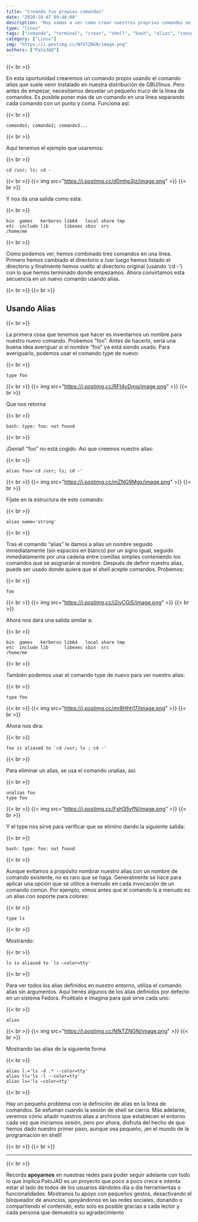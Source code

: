 ```yaml
---
title: "Creando tus propios comandos"
date: "2020-10-07 09:46:00"
description: "Hoy vamos a ver como crear nuestros proprios comandos en linux con alias"
type: "linux"
tags: ["comando", "terminal", "crear", "shell", "bash", "alias", "consola"]
category: ["Linux"]
img: "https://i.postimg.cc/NfkTZNGN/image.png"
authors: ["PatoJAD"]
---
```


{{< br >}}

En esta oportunidad crearemos un comando propio usando el comando *alias* que suele venir instalado en nuestra distribución de GBU/linux. Pero antes de empezar, necesitamos desvelar un pequeño truco de la línea de comandos. Es posible poner más de un comando en una línea separando cada comando con un punto y coma. Funciona así:

{{< br >}}

    comando1; comando2; comando3...

{{< br >}}

Aquí tenemos el ejemplo que usaremos:

{{< br >}}

    cd /usr; ls; cd -

{{< br >}}
{{< img src="https://i.postimg.cc/d0mhp3jz/image.png" >}}
{{< br >}}

Y nos da una salida como esta:

{{< br >}}

    bin  games   kerberos lib64   local share tmp
    etc  include lib      libexec sbin  src
    /home/me

{{< br >}}

Como podemos ver, hemos combinado tres comandos en una línea. Primero hemos cambiado el directorio a /usr luego hemos listado el directorio y finalmente hemos vuelto al directorio original (usando 'cd -') con lo que hemos terminado donde empezamos. Ahora convirtamos esta secuencia en un nuevo comando usando alias.

{{< br >}}
{{< br >}}

## Usando Alias

{{< br >}}

La primera cosa que tenemos que hacer es inventarnos un nombre para nuestro nuevo comando. Probemos “foo”. Antes de hacerlo, sería una buena idea averiguar si el nombre “foo” ya está siendo usado. Para averiguarlo, podemos usar el comando type de nuevo:

{{< br >}}

    type foo

{{< br >}}
{{< img src="https://i.postimg.cc/RFt4yDmq/image.png" >}}
{{< br >}}

Que nos retorna

{{< br >}}

    bash: type: foo: not found

{{< br >}}

¡Genial! “foo” no está cogido. Así que creemos nuestro alias:

{{< br >}}

    alias foo='cd /usr; ls; cd -'

{{< br >}}
{{< img src="https://i.postimg.cc/mZNG9Mgx/image.png" >}}
{{< br >}}

Fíjate en la estructura de este comando:

{{< br >}}

    alias name='string'

{{< br >}}

Tras el comando “alias” le damos a alias un nombre seguido inmediatamente (sin espacios en blanco) por un signo igual, seguido inmediatamente por una cadena entre comillas simples conteniendo los comandos que se asignarán al nombre. Después de definir nuestro alias, puede ser usado donde quiera que el shell acepte comandos. Probemos:

{{< br >}}

    foo

{{< br >}}
{{< img src="https://i.postimg.cc/j2jvCGjS/image.png" >}}
{{< br >}}

Ahora nos dara una salida similar a:

{{< br >}}

    bin  games   kerberos lib64   local share tmp
    etc  include lib      libexec sbin  src
    /home/me

{{< br >}}

También podemos usar el comando type de nuevo para ver nuestro alias:

{{< br >}}

    type foo

{{< br >}}
{{< img src="https://i.postimg.cc/mr8Hhh17/image.png" >}}
{{< br >}}

Ahora nos dira:

{{< br >}}

    foo is aliased to `cd /usr; ls ; cd -'

{{< br >}}

Para eliminar un alias, se usa el comando unalias, así:

{{< br >}}

    unalias foo
    type foo

{{< br >}}
{{< img src="https://i.postimg.cc/FsH35yfN/image.png" >}}
{{< br >}}

Y el type nos sirve para verificar que se elimino dando la siguiente salida:

{{< br >}}

    bash: type: foo: not found

{{< br >}}

Aunque evitamos a propósito nombrar nuestro alias con un nombre de comando existente, no es raro que se haga. Generalmente se hace para aplicar una opción que se utilice a menudo en cada invocación de un comando común. Por ejemplo, vimos antes que el comando ls a menudo es un alias con soporte para colores:

{{< br >}}

    type ls

{{< br >}}

Mostrando:

{{< br >}}

    ls is aliased to `ls –color=tty'

{{< br >}}

Para ver todos los alias definidos en nuestro entorno, utiliza el comando alias sin argumentos. Aquí tienes algunos de los alias definidos por defecto en un sistema Fedora. Pruébalo e imagina para qué sirve cada uno:

{{< br >}}

    alias

{{< br >}}
{{< img src="https://i.postimg.cc/NfkTZNGN/image.png" >}}
{{< br >}}

Mostrando las alias de la siguiente forma

{{< br >}}

    alias l.='ls -d .* --color=tty'
    alias ll='ls -l --color=tty'
    alias ls='ls –color=tty'

{{< br >}}

Hay un pequeño problema con la definición de alias en la línea de comandos. Se esfuman cuando la sesión de shell se cierra. Más adelante, veremos cómo añadir nuestros alias a archivos que establecen el entorno cada vez que iniciamos sesión, pero por ahora, disfruta del hecho de que hemos dado nuestro primer paso, aunque sea pequeño, ¡en el mundo de la programación en shell!

{{< br >}}
{{< br >}}

---


{{< br >}}

Recorda **apoyarnos** en nuestras redes para poder seguir adelante con todo lo que implica PatoJAD es un proyecto que poco a poco crece e intenta estar al lado de todos de los usuarios dándoles dia a dia herramientas o funcionalidades. Mostranos tu apoyo con pequeños gestos, desactivando el bloqueador de anuncios, apoyándonos en las redes sociales, donando o compartiendo el contenido, esto solo es posible gracias a cada lector y cada persona que demuestra su agradecimiento
